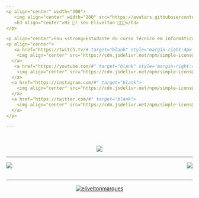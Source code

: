 ```yaml
---
<p align="center" width="300">
   <img align="center" width="200" src="https://avatars.githubusercontent.com/u/54380185?v=4" />
   <h3 align="center">Hi 👋! sou Elivelton 👨🏻‍💻</h3>
</p>

<p align="center">Sou <strong>Estudante do curso Técnico em Informática para Internet</strong><br />👇!</p>
<p align="center">
   <a href="https://twitch.tv/# target="blank" style='margin-right:4px'>
    <img align="center" src="https://cdn.jsdelivr.net/npm/simple-icons@3.0.1/icons/twitch.svg" alt="#" height="28px" width="28px" />
  </a>
   <a href="https://youtube.com/#" target="blank" style='margin-right:4px'>
    <img align="center" src="https://cdn.jsdelivr.net/npm/simple-icons@3.0.1/icons/youtube.svg" alt="#" height="28px" width="28px" />
  </a>
  <a href="https://instagram.com/#" target="blank">
    <img align="center" src="https://cdn.jsdelivr.net/npm/simple-icons@3.0.1/icons/instagram.svg" alt="#" height="28px" width="28px" />
  </a>
  <a href="https://twitter.com/#" target="blank">
    <img align="center" src="https://cdn.jsdelivr.net/npm/simple-icons@3.0.1/icons/twitter.svg" alt="#" height="28px" width="28px" />
  </a>
</p>

---
```


<br>
<p align='center'>
<img src="https://quotes-github-readme.vercel.app/api?type=horizontal&theme=dark">
</p>

---

<a href="https://github.com/eliveltonmarques/eliveltonmarques">
  <img align="center" src="https://github-readme-stats.vercel.app/api/pin/?username=eliveltonmarques&repo=Fit_app&theme=github_dark&show_owner=true" />
</a>
<a href="https://github.com/eliveltonmarques/Clima_app">
  <img align="right" src="https://github-readme-stats.vercel.app/api/pin/?username=eliveltonmarques&repo=Clima_app&theme=github_dark&show_owner=true" />
</a>
<br></br>


---

<p align="center"><a href="https://github.com/eliveltonmarques"/><img align="center" src="https://github-readme-stats.vercel.app/api?username=eliveltonmarques&count_private=true&show_icons=true&theme=github_dark" alt="eliveltonmarques"/></p>
